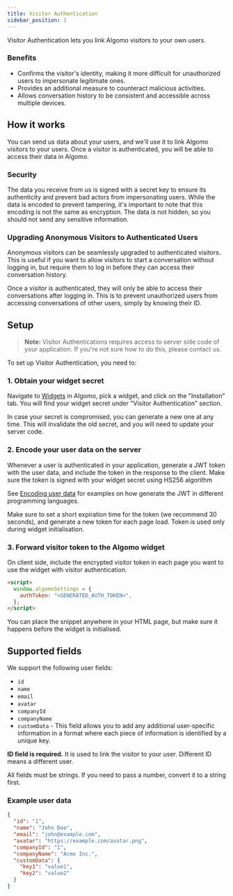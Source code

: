```yaml
---
title: Visitor Authentication
sidebar_position: 1
---
```


Visitor Authentication lets you link Algomo visitors to your own users.

### Benefits

- Confirms the visitor's identity, making it more difficult for unauthorized users to impersonate legitimate ones.
- Provides an additional measure to counteract malicious activities.
- Allows conversation history to be consistent and accessible across multiple devices.

## How it works

You can send us data about your users, and we'll use it to link Algomo visitors to your users. Once a visitor is authenticated, you will be able to access their data in Algomo.

### Security

The data you receive from us is signed with a secret key to ensure its authenticity and prevent bad actors from impersonating users. While the data is encoded to prevent tampering, it's important to note that this encoding is not the same as encryption. The data is not hidden, so you should not send any sensitive information.

### Upgrading Anonymous Visitors to Authenticated Users

Anonymous visitors can be seamlessly upgraded to authenticated visitors. This is useful if you want to allow visitors to start a conversation without logging in, but require them to log in before they can access their conversation history.

Once a visitor is authenticated, they will only be able to access their conversations after logging in. This is to prevent unauthorized users from accessing conversations of other users, simply by knowing their ID.

## Setup

> **Note:** Visitor Authentications requires access to server side code of your application. If you're not sure how to do this, please contact us.

To set up Visitor Authentication, you need to:

### 1. Obtain your widget secret

Navigate to [Widgets](https://app.algomo.com/widgets) in Algomo, pick a widget, and click on the "Installation" tab. You will find your widget secret under "Visitor Authentication" section.

In case your secret is compromised, you can generate a new one at any time. This will invalidate the old secret, and you will need to update your server code.

### 2. Encode your user data on the server

Whenever a user is authenticated in your application, generate a JWT token with the user data, and include the token in the response to the client. Make sure the token is signed with your widget secret using HS256 algorithm

See [Encoding user data](./Encoding%20user%20data.md) for examples on how generate the JWT in different programming languages.

Make sure to set a short expiration time for the token (we recommend 30 seconds), and generate a new token for each page load. Token is used only during widget initialisation.

### 3. Forward visitor token to the Algomo widget

On client side, include the encrypted visitor token in each page you want to use the widget with visitor authentication.

```html
<script>
  window.algomoSettings = {
    authToken: "<GENERATED_AUTH_TOKEN>",
  };
</script>
```

You can place the snippet anywhere in your HTML page, but make sure it happens before the widget is initialised.

## Supported fields

We support the following user fields:

- `id`
- `name`
- `email`
- `avatar`
- `companyId`
- `companyName`
- `customData` - This field allows you to add any additional user-specific information in a format where each piece of information is identified by a unique key.

**ID field is required.** It is used to link the visitor to your user. Different ID means a different user.

All fields must be strings. If you need to pass a number, convert it to a string first.

### Example user data

```json
{
  "id": "1",
  "name": "John Doe",
  "email": "john@example.com",
  "avatar": "https://example.com/avatar.png",
  "companyId": "1",
  "companyName": "Acme Inc.",
  "customData": {
    "key1": "value1",
    "key2": "value2"
  }
}
```

